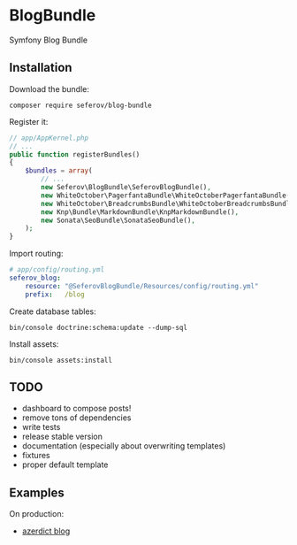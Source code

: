 # BlogBundle

Symfony Blog Bundle

## Installation

Download the bundle:

`composer require seferov/blog-bundle`

 
 Register it:
 
```php
// app/AppKernel.php
// ...
public function registerBundles()
{
    $bundles = array(
        // ...
        new Seferov\BlogBundle\SeferovBlogBundle(),
        new WhiteOctober\PagerfantaBundle\WhiteOctoberPagerfantaBundle(),
        new WhiteOctober\BreadcrumbsBundle\WhiteOctoberBreadcrumbsBundle(),
        new Knp\Bundle\MarkdownBundle\KnpMarkdownBundle(),
        new Sonata\SeoBundle\SonataSeoBundle(),
    );
}
```

Import routing:

```yml
# app/config/routing.yml
seferov_blog:
    resource: "@SeferovBlogBundle/Resources/config/routing.yml"
    prefix:   /blog
```

Create database tables:

`bin/console doctrine:schema:update --dump-sql`

Install assets:

`bin/console assets:install`

## TODO

- dashboard to compose posts!
- remove tons of dependencies
- write tests
- release stable version
- documentation (especially about overwriting templates)
- fixtures
- proper default template

## Examples

On production:
- [azerdict blog](https://azerdict.com/blog/)
